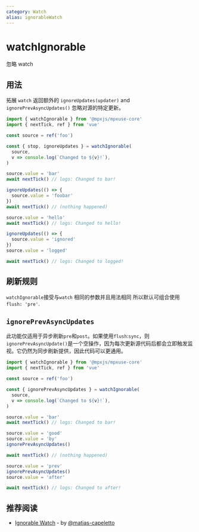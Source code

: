 ```yaml
---
category: Watch
alias: ignorableWatch
---
```


# watchIgnorable

忽略 watch

## 用法

拓展 `watch` 返回额外的 `ignoreUpdates(updater)` and `ignorePrevAsyncUpdates()` 忽略对源的特定更新。


```ts
import { watchIgnorable } from '@mpxjs/mpxuse-core'
import { nextTick, ref } from 'vue'

const source = ref('foo')

const { stop, ignoreUpdates } = watchIgnorable(
  source,
  v => console.log(`Changed to ${v}!`),
)

source.value = 'bar'
await nextTick() // logs: Changed to bar!

ignoreUpdates(() => {
  source.value = 'foobar'
})
await nextTick() // (nothing happened)

source.value = 'hello'
await nextTick() // logs: Changed to hello!

ignoreUpdates(() => {
  source.value = 'ignored'
})
source.value = 'logged'

await nextTick() // logs: Changed to logged!
```

## 刷新规则

`watchIgnorable`接受与`watch` 相同的参数并且用法相同
所以默认可组合使用 `flush: 'pre'`.

## `ignorePrevAsyncUpdates`

此功能仅适用于异步刷新`pre`和`post`。如果使用`flush`:`sync`，则`ignorePrevAsyncUpdate()`是一个空操作，因为每次更新源代码后都会立即触发监视。它仍然为同步刷新提供，因此代码可以更通用。

```ts
import { watchIgnorable } from '@mpxjs/mpxuse-core'
import { nextTick, ref } from 'vue'

const source = ref('foo')

const { ignorePrevAsyncUpdates } = watchIgnorable(
  source,
  v => console.log(`Changed to ${v}!`),
)

source.value = 'bar'
await nextTick() // logs: Changed to bar!

source.value = 'good'
source.value = 'by'
ignorePrevAsyncUpdates()

await nextTick() // (nothing happened)

source.value = 'prev'
ignorePrevAsyncUpdates()
source.value = 'after'

await nextTick() // logs: Changed to after!
```

## 推荐阅读

- [Ignorable Watch](https://patak.dev/vue/ignorable-watch.html) - by [@matias-capeletto](https://github.com/matias-capeletto)
